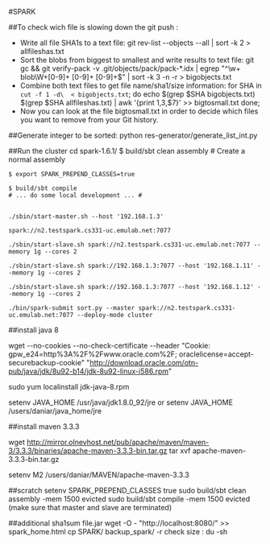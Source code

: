 #SPARK



##To check wich file is slowing down the git push :

- Write all file SHA1s to a text file:
  	git rev-list --objects --all | sort -k 2 > allfileshas.txt
- Sort the blobs from biggest to smallest and write results to text file:
	git gc && git verify-pack -v .git/objects/pack/pack-*.idx | egrep "^\w+ blob\W+[0-9]+ [0-9]+ [0-9]+$" | sort -k 3 -n -r > bigobjects.txt
- Combine both text files to get file name/sha1/size information:
	for SHA in `cut -f 1 -d\  < bigobjects.txt`; do
	echo $(grep $SHA bigobjects.txt) $(grep $SHA allfileshas.txt) | awk '{print $1,$3,$7}' >> bigtosmall.txt done;
- Now you can look at the file bigtosmall.txt in order to decide which files you want to remove from your Git history.


##Generate integer to be sorted:
	python res-generator/generate_list_int.py

##Run the cluster
	cd spark-1.6.1/
	$ build/sbt clean assembly # Create a normal assembly

	$ export SPARK_PREPEND_CLASSES=true

	$ build/sbt compile
	# ... do some local development ... #


	./sbin/start-master.sh --host '192.168.1.3'
	
	spark://n2.testspark.cs331-uc.emulab.net:7077

	./sbin/start-slave.sh spark://n2.testspark.cs331-uc.emulab.net:7077 --memory 1g --cores 2
	
	./sbin/start-slave.sh spark://192.168.1.3:7077 --host '192.168.1.11' --memory 1g --cores 2
	
	./sbin/start-slave.sh spark://192.168.1.3:7077 --host '192.168.1.12' --memory 1g --cores 2
	
	./bin/spark-submit sort.py --master spark://n2.testspark.cs331-uc.emulab.net:7077 --deploy-mode cluster 



##install java 8

wget --no-cookies --no-check-certificate --header "Cookie: gpw_e24=http%3A%2F%2Fwww.oracle.com%2F; oraclelicense=accept-securebackup-cookie" "http://download.oracle.com/otn-pub/java/jdk/8u92-b14/jdk-8u92-linux-i586.rpm"

sudo yum localinstall jdk-java-8.rpm

setenv JAVA_HOME /usr/java/jdk1.8.0_92/jre
or
setenv JAVA_HOME /users/daniar/java_home/jre



##install maven 3.3.3

wget http://mirror.olnevhost.net/pub/apache/maven/maven-3/3.3.3/binaries/apache-maven-3.3.3-bin.tar.gz
tar xvf apache-maven-3.3.3-bin.tar.gz

setenv M2 /users/daniar/MAVEN/apache-maven-3.3.3



##scratch 
setenv SPARK_PREPEND_CLASSES true
sudo build/sbt clean assembly -mem 1500 evicted
sudo build/sbt compile -mem 1500 evicted (make sure that master and slave are terminated)


##additional
sha1sum file.jar
wget -O - "http://localhost:8080/" >> spark_home.html
cp SPARK/ backup_spark/ -r
check size : du -sh